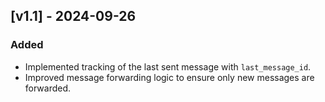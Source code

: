 ## [v1.1] - 2024-09-26
### Added
- Implemented tracking of the last sent message with `last_message_id`.
- Improved message forwarding logic to ensure only new messages are forwarded.
